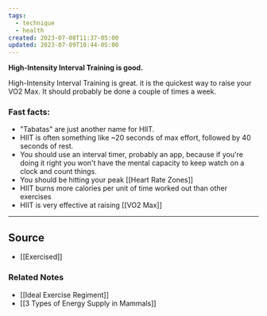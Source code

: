 ```yaml
---
tags:
  - technique
  - health
created: 2023-07-08T11:37-05:00
updated: 2023-07-09T10:44-05:00
---
```

**High-Intensity Interval Training is good.**

High-Intensity Interval Training is great. it is the quickest way to raise your VO2 Max. It should probably be done a couple of times a week.

### Fast facts:

- "Tabatas" are just another name for HIIT.
- HIIT is often something like ~20 seconds of max effort, followed by 40 seconds of rest.
- You should use an interval timer, probably an app, because if you're doing it right you won't have the mental capacity to keep watch on a clock and count things.
- You should be hitting your peak [[Heart Rate Zones]]
- HIIT burns more calories per unit of time worked out than other exercises
- HIIT is very effective at raising [[VO2 Max]]

---

## Source
- [[Exercised]]

### Related Notes
- [[Ideal Exercise Regiment]] 
- [[3 Types of Energy Supply in Mammals]]
